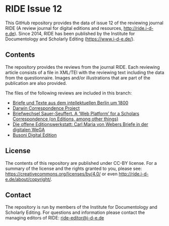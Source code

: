 # RIDE Issue 12

This GitHub repository provides the data of issue 12 of the reviewing journal RIDE (A review journal for digital editions and resources, http://ride.i-d-e.de). Since 2014, RIDE has been published by the Institute for Documentology and Scholarly Editing (https://www.i-d-e.de/).

## Contents
The repository provides the reviews from the journal RIDE. Each reviewing article consists of a file in XML/TEI with the reviewing text including the data from the questionnaire. Images and/or illustrations that are part of the publication are also provided. 

The files of the following reviews are included in this branch:
* [Briefe und Texte aus dem intellektuellen Berlin um 1800](berliner-intellektuelle)
* [Darwin Correspondence Project](darwin-correpondence)
* [Briefwechsel Sauer-Seuffert. A ‘Web Platform’ for a Scholars Correspondence (on Editions, among other things)](sauer-seuffert)
* [Die offene Editionswerkstatt: Carl Maria von Webers Briefe in der digitalen WeGA](wega)
* [Busoni Digital Edition](busoni-nachlass)

## License
The contents of this repository are published under CC-BY license. For a summary of the license and the rights granted to you, please see: https://creativecommons.org/licenses/by/4.0/ or even http://ride.i-d-e.de/about/copyright/.

## Contact
The repository is run by members of the Institute for Documentology and Scholarly Editing. For questions and information please contact the managing editors of RIDE: ride-editor@i-d-e.de

